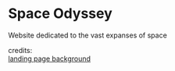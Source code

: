 # Space Odyssey
 Website dedicated to the vast expanses of space

credits: <br>
[landing page background](https://pixabay.com/photos/earth-moon-space-planet-world-1365995/)

